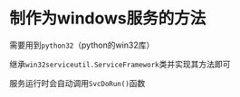 # 制作为windows服务的方法

需要用到`python32`（python的win32库）

继承`win32serviceutil.ServiceFramework`类并实现其方法即可

服务运行时会自动调用`SvcDoRun()`函数
